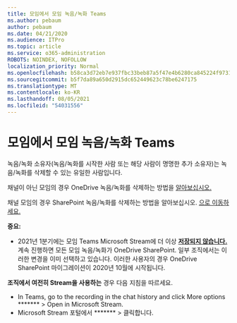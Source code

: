 ```yaml
---
title: 모임에서 모임 녹음/녹화 Teams
ms.author: pebaum
author: pebaum
ms.date: 04/21/2020
ms.audience: ITPro
ms.topic: article
ms.service: o365-administration
ROBOTS: NOINDEX, NOFOLLOW
localization_priority: Normal
ms.openlocfilehash: b58ca3d72eb7e937fbc33beb87a5f47e4b6280ca845224f973189e689c33c03c
ms.sourcegitcommit: b5f7da89a650d2915dc652449623c78be6247175
ms.translationtype: MT
ms.contentlocale: ko-KR
ms.lasthandoff: 08/05/2021
ms.locfileid: "54031556"
---
```

# <a name="delete-a-meeting-recording-in-teams"></a>모임에서 모임 녹음/녹화 Teams

녹음/녹화 소유자(녹음/녹화를 시작한 사람 또는 해당 사람이 명명한 추가 소유자)는 녹음/녹화를 삭제할 수 있는 유일한 사람입니다.  

채널이 아닌 모임의 경우 OneDrive 녹음/녹화를 삭제하는 방법을 [알아보십시오.](https://support.microsoft.com/office/21fe345a-e488-4fa7-932b-f053c1bebe8a)  

채널 모임의 경우 SharePoint 녹음/녹화를 삭제하는 방법을 알아보십시오. [으로 이동하세요.](https://support.microsoft.com/office/71f3c90a-0d24-4d80-8b66-f88234b79a52)  

**중요:**

- 2021년 1분기에는 모임 Teams Microsoft Stream에 더 이상 **[저장되지 않습니다.](https://stream.microsoft.com/)** 계속 진행하면 모든 모임 녹음/녹화가 OneDrive SharePoint. 일부 조직에서는 이러한 변경을 이미 선택하고 있습니다. 이러한 사용자의 경우 [](https://docs.microsoft.com/MicrosoftTeams/tmr-meeting-recording-change) OneDrive SharePoint 마이그레이션이 2020년 10월에 시작됩니다.

**조직에서 여전히 Stream을 사용하는** 경우 다음 지침을 따르세요.

- In Teams, go to the recording in the chat history and click More options ******* > Open in Microsoft Stream.
- Microsoft Stream 포털에서 ******* > 클릭합니다.
